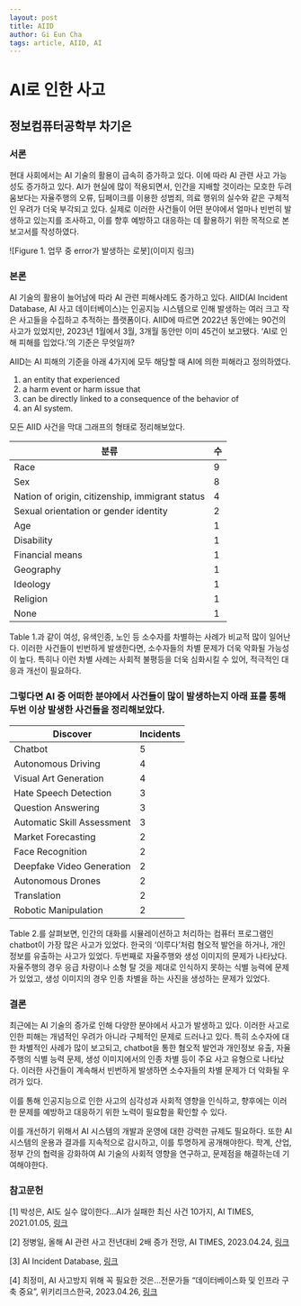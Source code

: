 ```yaml
---
layout: post
title: AIID
author: Gi Eun Cha
tags: article, AIID, AI
---
```


# AI로 인한 사고

## 정보컴퓨터공학부 차기은

### 서론
현대 사회에서는 AI 기술의 활용이 급속히 증가하고 있다. 이에 따라 AI 관련 사고 가능성도 증가하고 있다. AI가 현실에 많이 적용되면서, 인간을 지배할 것이라는 모호한 두려움보다는 자율주행의 오류, 딥페이크를 이용한 성범죄, 의료 행위의 실수와 같은 구체적인 우려가 더욱 부각되고 있다. 실제로 이러한 사건들이 어떤 분야에서 얼마나 빈번히 발생하고 있는지를 조사하고, 이를 향후 예방하고 대응하는 데 활용하기 위한 목적으로 본 보고서를 작성하였다.

![Figure 1. 업무 중 error가 발생하는 로봇](이미지 링크)

### 본론
AI 기술의 활용이 늘어남에 따라 AI 관련 피해사례도 증가하고 있다. AIID(AI Incident Database, AI 사고 데이터베이스)는 인공지능 시스템으로 인해 발생하는 여러 크고 작은 사고들을 수집하고 추적하는 플랫폼이다. AIID에 따르면 2022년 동안에는 90건의 사고가 있었지만, 2023년 1월에서 3월, 3개월 동안만 이미 45건이 보고됐다. ‘AI로 인해 피해를 입었다.’의 기준은 무엇일까?

AIID는 AI 피해의 기준을 아래 4가지에 모두 해당할 때 AI에 의한 피해라고 정의하였다.
1) an entity that experienced
2) a harm event or harm issue that
3) can be directly linked to a consequence of the behavior of
4) an AI system.

모든 AIID 사건을 막대 그래프의 형태로 정리해보았다.

| 분류                                         | 수   |
|----------------------------------------------|------|
| Race                                        | 9    |
| Sex                                         | 8    |
| Nation of origin, citizenship, immigrant status | 4  |
| Sexual orientation or gender identity        | 2    |
| Age                                         | 1    |
| Disability                                  | 1    |
| Financial means                             | 1    |
| Geography                                   | 1    |
| Ideology                                   | 1    |
| Religion                                   | 1    |
| None                                       | 1    |


Table 1.과 같이 여성, 유색인종, 노인 등 소수자를 차별하는 사례가 비교적 많이 일어난다. 이러한 사건들이 빈번하게 발생한다면, 소수자들의 차별 문제가 더욱 악화될 가능성이 높다. 특히나 이런 차별 사례는 사회적 불평등을 더욱 심화시킬 수 있어, 적극적인 대응과 개선이 필요하다.

### 그렇다면 AI 중 어떠한 분야에서 사건들이 많이 발생하는지 아래 표를 통해 두번 이상 발생한 사건들을 정리해보았다.

| Discover                    | Incidents |
|-----------------------------|-----------|
| Chatbot                     | 5         |
| Autonomous Driving          | 4         |
| Visual Art Generation       | 4         |
| Hate Speech Detection       | 3         |
| Question Answering          | 3         |
| Automatic Skill Assessment  | 3         |
| Market Forecasting          | 2         |
| Face Recognition            | 2         |
| Deepfake Video Generation   | 2         |
| Autonomous Drones           | 2         |
| Translation                 | 2         |
| Robotic Manipulation        | 2         |


Table 2.를 살펴보면, 인간의 대화를 시뮬레이션하고 처리하는 컴퓨터 프로그램인 chatbot이 가장 많은 사고가 있었다. 한국의 ‘이루다’처럼 혐오적 발언을 하거나, 개인정보를 유출하는 사고가 있었다. 두번째로 자율주행와 생성 이미지의 문제가 나타났다. 자율주행의 경우 응급 차량이나 소형 탈 것을 제대로 인식하지 못하는 식별 능력에 문제가 있었고, 생성 이미지의 경우 인종 차별을 하는 사진을 생성하는 문제가 있었다.

### 결론
최근에는 AI 기술의 증가로 인해 다양한 분야에서 사고가 발생하고 있다. 이러한 사고로 인한 피해는 개념적인 우려가 아니라 구체적인 문제로 드러나고 있다. 특히 소수자에 대한 차별적인 사례가 많이 보고되고, chatbot을 통한 혐오적 발언과 개인정보 유출, 자율주행의 식별 능력 문제, 생성 이미지에서의 인종 차별 등이 주요 사고 유형으로 나타났다. 이러한 사건들이 계속해서 빈번하게 발생하면 소수자들의 차별 문제가 더 악화될 우려가 있다.

이를 통해 인공지능으로 인한 사고의 심각성과 사회적 영향을 인식하고, 향후에는 이러한 문제를 예방하고 대응하기 위한 노력이 필요함을 확인할 수 있다.

이를 개선하기 위해서 AI 시스템의 개발과 운영에 대한 강력한 규제도 필요하다. 또한 AI 시스템의 운용과 결과를 지속적으로 감시하고, 이를 투명하게 공개해야한다. 학계, 산업, 정부 간의 협력을 강화하여 AI 기술의 사회적 영향을 연구하고, 문제점을 해결하는데 기여해야한다.

### 참고문헌
[1] 박성은, AI도 실수 많이한다…AI가 실패한 최신 사건 10가지, AI TIMES, 2021.01.05, [링크](https://www.aitimes.com/news/articleView.html?idxno=135396)

[2] 정병일, 올해 AI 관련 사고 전년대비 2배 증가 전망, AI TIMES, 2023.04.24, [링크](https://www.aitimes.com/news/articleView.html?idxno=150701)

[3] AI Incident Database, [링크](https://incidentdatabase.ai/)

[4] 최정미, AI 사고방지 위해 꼭 필요한 것은…전문가들 “데이터베이스화 및 인프라 구축 중요”, 위키리크스한국, 2023.04.26, [링크](https://www.wikileaks-kr.org/news/articleView.html?idxno=137702)
